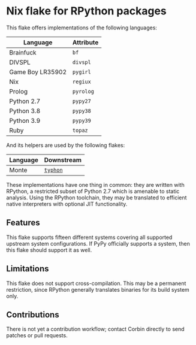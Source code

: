 # Nix flake for RPython packages

This flake offers implementations of the following languages:

Language | Attribute
---|---
Brainfuck | `bf`
DIVSPL | `divspl`
Game Boy LR35902 | `pygirl`
Nix | `regiux`
Prolog | `pyrolog`
Python 2.7 | `pypy27`
Python 3.8 | `pypy38`
Python 3.9 | `pypy39`
Ruby | `topaz`

And its helpers are used by the following flakes:

Language | Downstream
---|---
Monte | [`typhon`](https://github.com/monte-language/typhon/)

These implementations have one thing in common: they are written with RPython,
a restricted subset of Python 2.7 which is amenable to static analysis. Using
the RPython toolchain, they may be translated to efficient native interpreters
with optional JIT functionality.

## Features

This flake supports fifteen different systems covering all supported upstream
system configurations. If PyPy officially supports a system, then this flake
should support it as well.

## Limitations

This flake does not support cross-compilation. This may be a permanent
restriction, since RPython generally translates binaries for its build system
only.

## Contributions

There is not yet a contribution workflow; contact Corbin directly to send
patches or pull requests.
